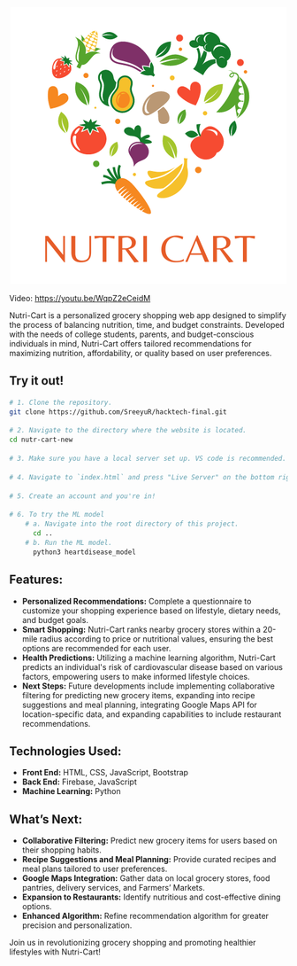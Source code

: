 <p align="center">
  <img src="1.png" alt="Nutri-Cart Logo">
</p>

Video: https://youtu.be/WqpZ2eCeidM

Nutri-Cart is a personalized grocery shopping web app designed to simplify the process of balancing nutrition, time, and budget constraints. Developed with the needs of college students, parents, and budget-conscious individuals in mind, Nutri-Cart offers tailored recommendations for maximizing nutrition, affordability, or quality based on user preferences.

## Try it out!

```bash
# 1. Clone the repository.
git clone https://github.com/SreeyuR/hacktech-final.git

# 2. Navigate to the directory where the website is located.
cd nutr-cart-new

# 3. Make sure you have a local server set up. VS code is recommended.

# 4. Navigate to `index.html` and press "Live Server" on the bottom right of vs code to host the webpage.

# 5. Create an account and you're in!

# 6. To try the ML model
    # a. Navigate into the root directory of this project.
      cd ..
    # b. Run the ML model.
      python3 heartdisease_model
```

## Features:
- **Personalized Recommendations:** Complete a questionnaire to customize your shopping experience based on lifestyle, dietary needs, and budget goals.
- **Smart Shopping:** Nutri-Cart ranks nearby grocery stores within a 20-mile radius according to price or nutritional values, ensuring the best options are recommended for each user.
- **Health Predictions:** Utilizing a machine learning algorithm, Nutri-Cart predicts an individual's risk of cardiovascular disease based on various factors, empowering users to make informed lifestyle choices.
- **Next Steps:** Future developments include implementing collaborative filtering for predicting new grocery items, expanding into recipe suggestions and meal planning, integrating Google Maps API for location-specific data, and expanding capabilities to include restaurant recommendations.

## Technologies Used:
- **Front End:** HTML, CSS, JavaScript, Bootstrap
- **Back End:** Firebase, JavaScript
- **Machine Learning:** Python

## What’s Next:
- **Collaborative Filtering:** Predict new grocery items for users based on their shopping habits.
- **Recipe Suggestions and Meal Planning:** Provide curated recipes and meal plans tailored to user preferences.
- **Google Maps Integration:** Gather data on local grocery stores, food pantries, delivery services, and Farmers’ Markets.
- **Expansion to Restaurants:** Identify nutritious and cost-effective dining options.
- **Enhanced Algorithm:** Refine recommendation algorithm for greater precision and personalization.

Join us in revolutionizing grocery shopping and promoting healthier lifestyles with Nutri-Cart!
